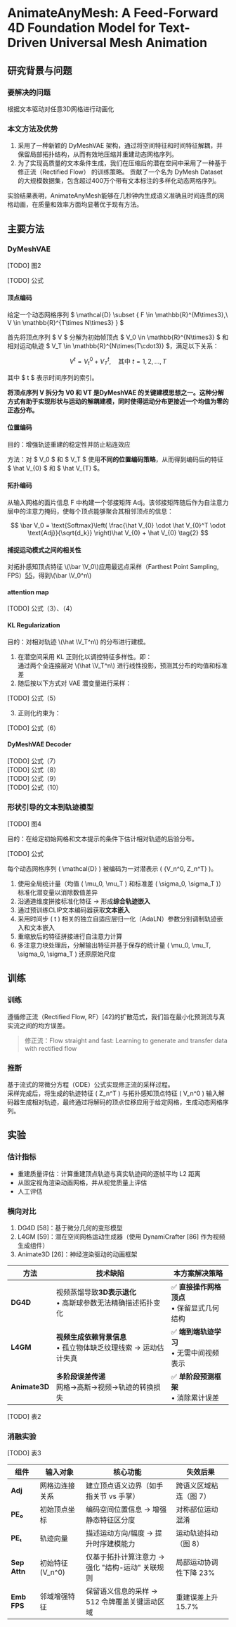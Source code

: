 # AnimateAnyMesh: A Feed-Forward 4D Foundation Model for Text-Driven Universal Mesh Animation

## 研究背景与问题

### 要解决的问题

根据文本驱动对任意3D网格进行动画化

### 本文方法及优势

1. 采用了一种新颖的 DyMeshVAE 架构，通过将空间特征和时间特征解耦，并保留局部拓扑结构，从而有效地压缩并重建动态网格序列。
2. 为了实现高质量的文本条件生成，我们在压缩后的潜在空间中采用了一种基于修正流（Rectified Flow） 的训练策略。
贡献了一个名为 DyMesh Dataset 的大规模数据集，包含超过400万个带有文本标注的多样化动态网格序列。

实验结果表明，AnimateAnyMesh能够在几秒钟内生成语义准确且时间连贯的网格动画，在质量和效率方面均显著优于现有方法。

## 主要方法

### DyMeshVAE

[TODO] 图2

[TODO] 公式

#### 顶点编码

给定一个动态网格序列 $ \mathcal{D} \subset \{ F \in \mathbb{R}^{M\times3},\ V \in \mathbb{R}^{T\times N\times3} \} $

首先将顶点序列 $ V $ 分解为初始帧顶点 $ V_0 \in \mathbb{R}^{N\times3} $ 和相对运动轨迹 $ V_T \in \mathbb{R}^{N\times(T\cdot3)} $，满足以下关系：

$$
V^t = V^0_t + V^t_T,\quad \text{其中 } t = 1, 2, \dots, T
$$

其中 $ t $ 表示时间序列的索引。

**将顶点序列 V 拆分为 V0 和 VT 是DyMeshVAE 的关键建模思想之一。这种分解方式有助于实现形状与运动的解耦建模，同时使得运动分布更接近一个均值为零的正态分布。**

#### 位置编码

目的：增强轨迹重建的稳定性并防止粘连效应

方法：对 $ V_0 $ 和 $ V_T $ 使用**不同的位置编码策略**，从而得到编码后的特征 $ \hat V_{0} $ 和 $ \hat V_{T} $。

#### 拓扑编码

从输入网格的面片信息 F 中构建一个邻接矩阵 Adj。该邻接矩阵随后作为自注意力层中的注意力掩码，使每个顶点能够聚合其相邻顶点的信息：

$$
\bar V_0 = \text{Softmax}\left( \frac{\hat V_{0} \cdot \hat V_{0}^T \odot \text{Adj}}{\sqrt{d_k}} \right)\hat V_{0} + \hat V_{0}
\tag{2}
$$

#### 捕捉运动模式之间的相关性

对拓扑感知顶点特征 \\(\bar \V_0\\)应用最远点采样（Farthest Point Sampling, FPS）[55]，得到\\(\bar \V_0^n\\)

> [55]: Pointnet++

#### attention map

[TODO] 公式（3）、（4）

#### KL Regularization

目的：对相对轨迹 \\(\hat \V_T^n\\) 的分布进行建模。

1. 在潜空间采用 KL 正则化以调控特征多样性。即：  
   通过两个全连接层对 \\(\hat \V_T^n\\) 进行线性投影，预测其分布的均值和标准差
2. 随后按以下方式对 VAE 潜变量进行采样：

[TODO] 公式（5）

3. 正则化约束为：  

[TODO] 公式（6）

#### DyMeshVAE Decoder

[TODO] 公式（7）  
[TODO] 公式（8）  
[TODO] 公式（9）  
[TODO] 公式（10）  

### 形状引导的文本到轨迹模型

[TODO] 图4

目的：在给定初始网格和文本提示的条件下估计相对轨迹的后验分布。

[TODO] 公式

每个动态网格序列 \( \mathcal{D} \) 被编码为一对潜表示 \( \{V_n^0, Z_n^T\} \)。  
1. 使用全局统计量（均值 \( \mu_0, \mu_T \) 和标准差 \( \sigma_0, \sigma_T \)）标准化潜变量以消除数值差异  
2. 沿通道维度拼接标准化特征 → 形成**综合轨迹嵌入**  
3. 通过预训练CLIP文本编码器获取**文本嵌入**  
4. 采用时间步 \( t \) 相关的独立自适应层归一化（AdaLN）参数分别调制轨迹嵌入和文本嵌入  
5. 重缩放后的特征拼接进行自注意力计算  
6. 多注意力块处理后，分解输出特征并基于保存的统计量 \( \mu_0, \mu_T, \sigma_0, \sigma_T \) 还原原始尺度  

## 训练

### 训练

遵循修正流（Rectified Flow, RF）[42]的扩散范式，我们旨在最小化预测流与真实流之间的均方误差。

> 修正流：Flow straight and fast: Learning to generate and transfer data with rectified flow

### 推断

基于流式的常微分方程（ODE）公式实现修正流的采样过程。  
采样完成后，将生成的轨迹特征 \( Z_n^T \) 与拓扑感知顶点特征 \( V_n^0 \) 输入解码器生成相对轨迹，最终通过将解码的顶点位移应用于给定网格，生成动态网格序列。  

## 实验

### 估计指标

- 重建质量评估：计算重建顶点轨迹与真实轨迹间的逐帧平均 L2 距离
- 从固定视角渲染动画网格，并从视觉质量上评估
- 人工评估

### 横向对比

1. DG4D [58]：基于微分几何的变形模型
2. L4GM [59]：潜在空间网格运动生成器（使用 DynamiCrafter [86] 作为视频生成组件）
3. Animate3D [26]：神经渲染驱动的动画框架

| **方法** | 技术缺陷 | 本方案解决策略 |  
|----------|----------|----------------|  
| **DG4D** | 视频蒸馏导致**3D表示退化**<br>• 高斯球参数无法精确描述拓扑变化 | ✅ **直接操作网格顶点**<br>• 保留显式几何结构 |  
| **L4GM** | **视频生成依赖背景信息**<br>• 孤立物体缺乏纹理线索 → 运动估计失真 | ✅ **端到端轨迹学习**<br>• 无需中间视频表示 |  
| **Animate3D** | **多阶段误差传递**<br>网格→高斯→视频→轨迹的转换损失 | ✅ **单阶段预测框架**<br>• 消除累计误差 |  

[TODO] 表2

### 消融实验

[TODO] 表3

| **组件**       | 输入对象               | 核心功能                                                                 | 失效后果                  |  
|----------------|------------------------|--------------------------------------------------------------------------|-------------------------|  
| **Adj**        | 网格边连接关系         | 建立顶点语义边界（如手指关节 vs 手掌）                                    | 跨语义区域粘连（图 7）    |  
| **PE₀**        | 初始顶点坐标           | 编码空间位置信息 → 增强静态特征区分度                                     | 对称部位运动混淆          |  
| **PEₜ**        | 轨迹向量               | 描述运动方向/幅度 → 提升时序建模能力                                      | 运动轨迹抖动（图 8）      |  
| **Sep Attn**   | 初始特征 \(V_n^0\)     | 仅基于拓扑计算注意力 → 强化 "结构-运动" 关联规则                          | 局部运动协调性下降 23%    |  
| **Emb FPS**    | 邻域增强特征           | 保留语义信息的采样 → 512 令牌覆盖关键运动区域                             | 重建误差上升 15.7%        |  
